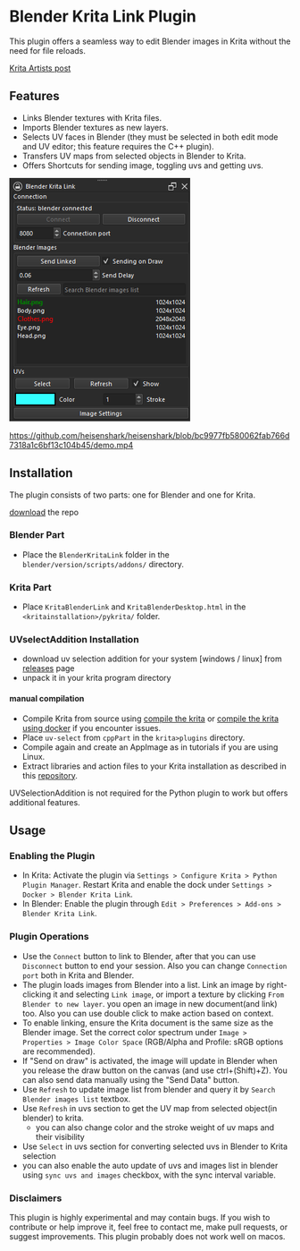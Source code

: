 # Blender Krita Link Plugin

This plugin offers a seamless way to edit Blender images in Krita without the need for file reloads.

[Krita Artists post](https://krita-artists.org/t/blender-krita-link-plugin-for-texture-editing-in-krita/83980)

## Features
- Links Blender textures with Krita files.
- Imports Blender textures as new layers.
- Selects UV faces in Blender (they must be selected in both edit mode and UV editor; this feature requires the C++ plugin).
- Transfers UV maps from selected objects in Blender to Krita.
- Offers Shortcuts for sending image, toggling uvs and getting uvs.

![panel](panel.png)

https://github.com/heisenshark/heisenshark/blob/bc9977fb580062fab766d7318a1c6bf13c104b45/demo.mp4

## Installation

The plugin consists of two parts: one for Blender and one for Krita.

[download](https://github.com/heisenshark/blender-krita-link-plugin/archive/refs/heads/master.zip) the repo

### Blender Part
- Place the `BlenderKritaLink` folder in the `blender/version/scripts/addons/` directory.

### Krita Part
- Place `KritaBlenderLink` and `KritaBlenderDesktop.html` in the `<kritainstallation>/pykrita/` folder.

### UVselectAddition Installation

- download uv selection addition for your system \[windows / linux\] from [releases](https://github.com/heisenshark/blender-krita-link-plugin/releases) page
- unpack it in your krita program directory

#### manual compilation
- Compile Krita from source using [compile the krita](https://docs.krita.org/en/untranslatable_pages/building_krita.html) or [compile the krita using docker](https://docs.krita.org/en/untranslatable_pages/building/build_krita_with_docker_on_linux.html) if you encounter issues.
- Place `uv-select` from `cppPart` in the `krita>plugins` directory.
- Compile again and create an AppImage as in tutorials if you are using Linux.
- Extract libraries and action files to your Krita installation as described in this [repository](https://github.com/Acly/krita-ai-tools).

UVSelectionAddition is not required for the Python plugin to work but offers additional features.

## Usage

### Enabling the Plugin
- In Krita: Activate the plugin via `Settings > Configure Krita > Python Plugin Manager`. Restart Krita and enable the dock under `Settings > Docker > Blender Krita Link`.
- In Blender: Enable the plugin through `Edit > Preferences > Add-ons > Blender Krita Link`.

### Plugin Operations
- Use the `Connect` button to link to Blender, after that you can use `Disconnect` button to end your session. Also you can change `Connection port` both in Krita and Blender.
- The plugin loads images from Blender into a list. Link an image by right-clicking it and selecting `Link image`, or import a texture by clicking `From Blender to new layer`. you open an image in new document(and link) too. Also you can use double click to make action based on context.
- To enable linking, ensure the Krita document is the same size as the Blender image. Set the correct color spectrum under `Image > Properties > Image Color Space` (RGB/Alpha and Profile: sRGB options are recommended).
- If "Send on draw" is activated, the image will update in Blender when you release the draw button on the canvas (and use ctrl+(Shift)+Z). You can also send data manually using the "Send Data" button.
- Use `Refresh` to update image list from blender and query it by `Search Blender images list` textbox. 
- Use `Refresh` in uvs section to get the UV map from selected object(in blender) to krita.
  - you can also change color and the stroke weight of uv maps and their visibility
- Use `Select` in uvs section for converting selected uvs in Blender to Krita selection
- you can also enable the auto update of uvs and images list in blender using `sync uvs and images` checkbox, with the sync interval variable.

### Disclaimers
This plugin is highly experimental and may contain bugs. If you wish to contribute or help improve it, feel free to contact me, make pull requests, or suggest improvements.
This plugin probably does not work well on macos.
